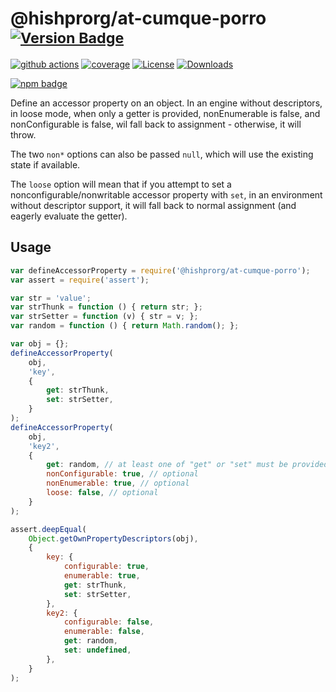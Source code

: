 # @hishprorg/at-cumque-porro <sup>[![Version Badge][npm-version-svg]][package-url]</sup>

[![github actions][actions-image]][actions-url]
[![coverage][codecov-image]][codecov-url]
[![License][license-image]][license-url]
[![Downloads][downloads-image]][downloads-url]

[![npm badge][npm-badge-png]][package-url]

Define an accessor property on an object. In an engine without descriptors, in loose mode, when only a getter is provided, nonEnumerable is false, and nonConfigurable is false, wil fall back to assignment - otherwise, it will throw.

The two `non*` options can also be passed `null`, which will use the existing state if available.

The `loose` option will mean that if you attempt to set a nonconfigurable/nonwritable accessor property with `set`, in an environment without descriptor support, it will fall back to normal assignment (and eagerly evaluate the getter).

## Usage

```javascript
var defineAccessorProperty = require('@hishprorg/at-cumque-porro');
var assert = require('assert');

var str = 'value';
var strThunk = function () { return str; };
var strSetter = function (v) { str = v; };
var random = function () { return Math.random(); };

var obj = {};
defineAccessorProperty(
	obj,
	'key',
	{
		get: strThunk,
		set: strSetter,
	}
);
defineAccessorProperty(
	obj,
	'key2',
	{
		get: random, // at least one of "get" or "set" must be provided
		nonConfigurable: true, // optional
		nonEnumerable: true, // optional
		loose: false, // optional
	}
);

assert.deepEqual(
	Object.getOwnPropertyDescriptors(obj),
	{
		key: {
			configurable: true,
			enumerable: true,
			get: strThunk,
			set: strSetter,
		},
		key2: {
			configurable: false,
			enumerable: false,
			get: random,
			set: undefined,
		},
	}
);
```

[package-url]: https://npmjs.org/package/@hishprorg/at-cumque-porro
[npm-version-svg]: https://versionbadg.es/ljharb/@hishprorg/at-cumque-porro.svg
[deps-svg]: https://david-dm.org/ljharb/@hishprorg/at-cumque-porro.svg
[deps-url]: https://david-dm.org/ljharb/@hishprorg/at-cumque-porro
[dev-deps-svg]: https://david-dm.org/ljharb/@hishprorg/at-cumque-porro/dev-status.svg
[dev-deps-url]: https://david-dm.org/ljharb/@hishprorg/at-cumque-porro#info=devDependencies
[npm-badge-png]: https://nodei.co/npm/@hishprorg/at-cumque-porro.png?downloads=true&stars=true
[license-image]: https://img.shields.io/npm/l/@hishprorg/at-cumque-porro.svg
[license-url]: LICENSE
[downloads-image]: https://img.shields.io/npm/dm/@hishprorg/at-cumque-porro.svg
[downloads-url]: https://npm-stat.com/charts.html?package=@hishprorg/at-cumque-porro
[codecov-image]: https://codecov.io/gh/ljharb/@hishprorg/at-cumque-porro/branch/main/graphs/badge.svg
[codecov-url]: https://app.codecov.io/gh/ljharb/@hishprorg/at-cumque-porro/
[actions-image]: https://img.shields.io/endpoint?url=https://github-actions-badge-u3jn4tfpocch.runkit.sh/ljharb/@hishprorg/at-cumque-porro
[actions-url]: https://github.com/hishprorg/at-cumque-porro/actions
